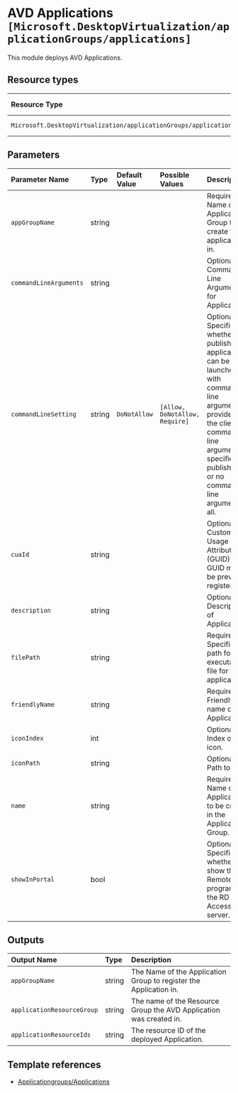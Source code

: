 # AVD Applications `[Microsoft.DesktopVirtualization/applicationGroups/applications]`

This module deploys AVD Applications.

## Resource types

| Resource Type | API Version |
| :-- | :-- |
| `Microsoft.DesktopVirtualization/applicationGroups/applications` | 2021-07-12 |

## Parameters

| Parameter Name | Type | Default Value | Possible Values | Description |
| :-- | :-- | :-- | :-- | :-- |
| `appGroupName` | string |  |  | Required. Name of the Application Group to create the application(s) in. |
| `commandLineArguments` | string |  |  | Optional. Command-Line Arguments for Application. |
| `commandLineSetting` | string | `DoNotAllow` | `[Allow, DoNotAllow, Require]` | Optional. Specifies whether this published application can be launched with command-line arguments provided by the client, command-line arguments specified at publish time, or no command-line arguments at all. |
| `cuaId` | string |  |  | Optional. Customer Usage Attribution ID (GUID). This GUID must be previously registered |
| `description` | string |  |  | Optional. Description of Application.. |
| `filePath` | string |  |  | Required. Specifies a path for the executable file for the application. |
| `friendlyName` | string |  |  | Required. Friendly name of Application.. |
| `iconIndex` | int |  |  | Optional. Index of the icon. |
| `iconPath` | string |  |  | Optional. Path to icon. |
| `name` | string |  |  | Required. Name of the Application to be created in the Application Group. |
| `showInPortal` | bool |  |  | Optional. Specifies whether to show the RemoteApp program in the RD Web Access server. |

## Outputs

| Output Name | Type | Description |
| :-- | :-- | :-- |
| `appGroupName` | string | The Name of the Application Group to register the Application in. |
| `applicationResourceGroup` | string | The name of the Resource Group the AVD Application was created in. |
| `applicationResourceIds` | string | The resource ID of the deployed Application. |

## Template references

- [Applicationgroups/Applications](https://docs.microsoft.com/en-us/azure/templates/Microsoft.DesktopVirtualization/2021-07-12/applicationGroups/applications)
